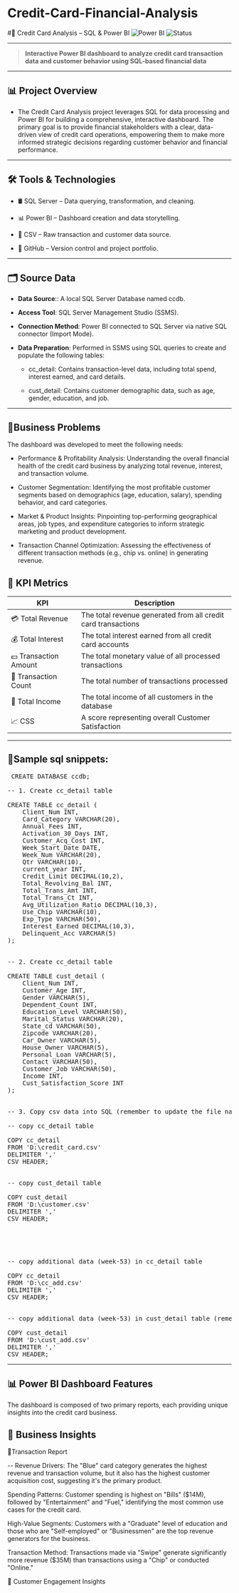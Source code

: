 # Credit-Card-Financial-Analysis
#🚀 Credit Card Analysis – SQL & Power BI
![Power BI](https://img.shields.io/badge/Tool-Power%20BI-yellow?logo=powerbi)
![Status](https://img.shields.io/badge/status-Completed-brightgreen)

---
>**Interactive Power BI dashboard to analyze credit card transaction data and customer behavior using SQL-based financial data**
---
## 📊 Project Overview

- The Credit Card Analysis project leverages SQL for data processing and Power BI for building a comprehensive, interactive dashboard. The primary goal is to provide financial stakeholders with a clear, data-driven view of credit card operations, empowering them to make more informed strategic decisions regarding customer behavior and financial performance.
---

## 🛠️ Tools & Technologies

- 🛢️ SQL Server – Data querying, transformation, and cleaning.

- 📊 Power BI – Dashboard creation and data storytelling.

- 📄 CSV –  Raw transaction and customer data source.

- 🧬 GitHub – Version control and project portfolio.

---


## 🗂️ Source Data

- **Data Source**:: A local SQL Server Database named ccdb.
-  **Access Tool**: SQL Server Management Studio (SSMS).

- **Connection Method**: Power BI connected to SQL Server via native SQL connector (Import Mode).
-  **Data Preparation**: Performed in SSMS using SQL queries to create and populate the following tables:


   -  cc_detail: Contains transaction-level data, including total spend, interest earned, and card details.

   -  cust_detail: Contains customer demographic data, such as age, gender, education, and job.

---
## 🧾Business Problems


The dashboard was developed to meet the following needs:

-  Performance & Profitability Analysis: Understanding the overall financial health of the credit card business by analyzing total revenue, interest, and transaction volume.

- Customer Segmentation: Identifying the most profitable customer segments based on demographics (age, education, salary), spending behavior, and card categories.

- Market & Product Insights: Pinpointing top-performing geographical areas, job types, and expenditure categories to inform strategic marketing and product development.

- Transaction Channel Optimization: Assessing the effectiveness of different transaction methods (e.g., chip vs. online) in generating revenue.


## 🔑 KPI Metrics


| KPI                                  | Description                                   |
|------------------|-----------------------------------------------|
💳 Total Revenue	        | The total revenue generated from all credit card transactions|
💰 Total Interest	        |The total interest earned from all credit card accounts|
💵 Transaction Amount	  |The total monetary value of all processed transactions|
🔢 Transaction Count    |	The total number of transactions processed|
💼 Total Income	       |The total income of all customers in the database|
📈 CSS                  |	A score representing overall Customer Satisfaction|

---
## 🧾Sample sql snippets:


<pre> CREATE DATABASE ccdb;

-- 1. Create cc_detail table

CREATE TABLE cc_detail (
    Client_Num INT,
    Card_Category VARCHAR(20),
    Annual_Fees INT,
    Activation_30_Days INT,
    Customer_Acq_Cost INT,
    Week_Start_Date DATE,
    Week_Num VARCHAR(20),
    Qtr VARCHAR(10),
    current_year INT,
    Credit_Limit DECIMAL(10,2),
    Total_Revolving_Bal INT,
    Total_Trans_Amt INT,
    Total_Trans_Ct INT,
    Avg_Utilization_Ratio DECIMAL(10,3),
    Use_Chip VARCHAR(10),
    Exp_Type VARCHAR(50),
    Interest_Earned DECIMAL(10,3),
    Delinquent_Acc VARCHAR(5)
);


-- 2. Create cc_detail table

CREATE TABLE cust_detail (
    Client_Num INT,
    Customer_Age INT,
    Gender VARCHAR(5),
    Dependent_Count INT,
    Education_Level VARCHAR(50),
    Marital_Status VARCHAR(20),
    State_cd VARCHAR(50),
    Zipcode VARCHAR(20),
    Car_Owner VARCHAR(5),
    House_Owner VARCHAR(5),
    Personal_Loan VARCHAR(5),
    Contact VARCHAR(50),
    Customer_Job VARCHAR(50),
    Income INT,
    Cust_Satisfaction_Score INT
);


-- 3. Copy csv data into SQL (remember to update the file name and file location in below query)

-- copy cc_detail table

COPY cc_detail
FROM 'D:\credit_card.csv' 
DELIMITER ',' 
CSV HEADER;


-- copy cust_detail table

COPY cust_detail
FROM 'D:\customer.csv' 
DELIMITER ',' 
CSV HEADER;





-- copy additional data (week-53) in cc_detail table

COPY cc_detail
FROM 'D:\cc_add.csv' 
DELIMITER ',' 
CSV HEADER;


-- copy additional data (week-53) in cust_detail table (remember to update the file name and file location in below query)

COPY cust_detail
FROM 'D:\cust_add.csv' 
DELIMITER ',' 
CSV HEADER;</pre>

---
## 📊 Power BI Dashboard Features

The dashboard is composed of two primary reports, each providing unique insights into the credit card business.

## 📌 Business Insights

 🔁Transaction Report

--  Revenue Drivers: The "Blue" card category generates the highest revenue and transaction volume, but it also has the highest customer acquisition cost, suggesting it's the primary product.

Spending Patterns: Customer spending is highest on "Bills" ($14M), followed by "Entertainment" and "Fuel," identifying the most common use cases for the credit card.

High-Value Segments: Customers with a "Graduate" level of education and those who are "Self-employed" or "Businessmen" are the top revenue generators for the business.

Transaction Method: Transactions made via "Swipe" generate significantly more revenue ($35M) than transactions using a "Chip" or conducted "Online."
  



🎯 Customer Engagement Insights
